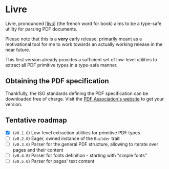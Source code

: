 # Livre

Livre, pronounced [[livʁ]](https://en.wiktionary.org/wiki/file:fr-un_livre-fr-ouest.ogg) (the french word for book)
aims to be a type-safe utility for parsing PDF documents.

Please note that this is a **very** early release, primarily meant as a motivational tool
for me to work towards an actually working release in the near future.

This first version already provides a sufficient set of low-level utilities to extract 
all PDF primitive types in a type-safe manner.

## Obtaining the PDF specification

Thankfully, the ISO standards defining the PDF specification can be downloaded free of charge.
Visit the [PDF Association's website](https://pdfa.org/resource/iso-32000-pdf/) to get your version.

## Tentative roadmap

- [x] (`v0.1.0`) Low-level extraction utilities for primitive PDF types
- [ ] (`v0.2.0`) Eager, owned instance of the `Builder` trait
- [ ] (`v0.3.0`) Parser for the general PDF structure, allowing to iterate over pages and their content
- [ ] (`v0.4.0`) Parser for fonts definition - starting with "simple fonts"
- [ ] (`v0.5.0`) Parser for pages' text content
